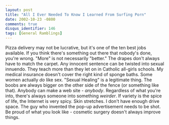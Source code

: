 ```yaml
---
layout: post
title: "All I Ever Needed To Know I Learned From Surfing Porn"
date: 2002-10-23 -0800
comments: true
disqus_identifier: 146
tags: [General Ramblings]
---
```

Pizza delivery may not be lucrative, but it's one of the ten best jobs
available. If you think there's something out there that nobody's done,
you're wrong. "More" is not necessarily "better." The drapes don't
always have to match the carpet. Any innocent sentence can be twisted
into sexual innuendo. They teach more than they let on in Catholic
all-girls schools. My medical insurance doesn't cover the right kind of
sponge baths. Some women actually *do* like sex. "Sexual Healing" is a
legitimate thing. The boobs are always bigger on the other side of the
fence (or something like that). Anybody can make a web site - *anybody*.
Regardless of what you're into, there's always someone into something
*weirder*. If variety is the spice of life, the Internet is very spicy.
Skin stretches. I don't have enough drive space. The guy who invented
the pop-up advertisement needs to be shot. Be proud of what you look
like - cosmetic surgery doesn't always improve things.

